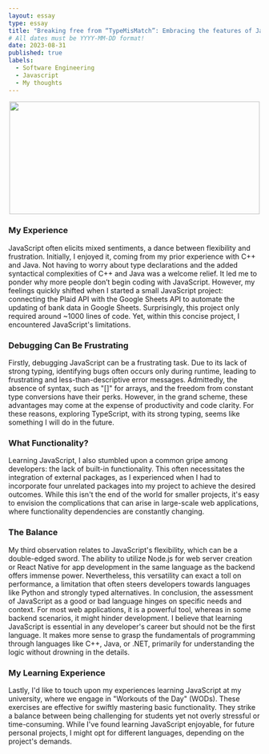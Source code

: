 ```yaml
---
layout: essay
type: essay
title: "Breaking free from “TypeMisMatch”: Embracing the features of Javascript"
# All dates must be YYYY-MM-DD format!
date: 2023-08-31
published: true
labels:
  - Software Engineering
  - Javascript
  - My thoughts
---
```

<p align="center">
  <img width="500px" height="225px" class="rounded float-start pe-4" src="https://4.bp.blogspot.com/-hJYGaqCwtA8/VaEstUAnxII/AAAAAAAAAcA/arcUPgfXbvI/s1600/arraylistError.png">
</p>

### My Experience

JavaScript often elicits mixed sentiments, a dance between flexibility and frustration. Initially, I enjoyed it, coming from my prior experience with C++ and Java. Not having to worry about type declarations and the added syntactical complexities of C++ and Java was a welcome relief. It led me to ponder why more people don’t begin coding with JavaScript. However, my feelings quickly shifted when I started a small JavaScript project: connecting the Plaid API with the Google Sheets API to automate the updating of bank data in Google Sheets. Surprisingly, this project only required around ~1000 lines of code. Yet, within this concise project, I encountered JavaScript's limitations.

### Debugging Can Be Frustrating

Firstly, debugging JavaScript can be a frustrating task. Due to its lack of strong typing, identifying bugs often occurs only during runtime, leading to frustrating and less-than-descriptive error messages. Admittedly, the absence of syntax, such as "[]" for arrays, and the freedom from constant type conversions have their perks. However, in the grand scheme, these advantages may come at the expense of productivity and code clarity. For these reasons, exploring TypeScript, with its strong typing, seems like something I will do in the future.

### What Functionality?

Learning JavaScript, I also stumbled upon a common gripe among developers: the lack of built-in functionality. This often necessitates the integration of external packages, as I experienced when I had to incorporate four unrelated packages into my project to achieve the desired outcomes. While this isn't the end of the world for smaller projects, it's easy to envision the complications that can arise in large-scale web applications, where functionality dependencies are constantly changing.

### The Balance

My third observation relates to JavaScript's flexibility, which can be a double-edged sword. The ability to utilize Node.js for web server creation or React Native for app development in the same language as the backend offers immense power. Nevertheless, this versatility can exact a toll on performance, a limitation that often steers developers towards languages like Python and strongly typed alternatives. In conclusion, the assessment of JavaScript as a good or bad language hinges on specific needs and context. For most web applications, it is a powerful tool, whereas in some backend scenarios, it might hinder development. I believe that learning JavaScript is essential in any developer's career but should not be the first language. It makes more sense to grasp the fundamentals of programming through languages like C++, Java, or .NET, primarily for understanding the logic without drowning in the details.

### My Learning Experience

Lastly, I'd like to touch upon my experiences learning JavaScript at my university, where we engage in "Workouts of the Day" (WODs). These exercises are effective for swiftly mastering basic functionality. They strike a balance between being challenging for students yet not overly stressful or time-consuming. While I've found learning JavaScript enjoyable, for future personal projects, I might opt for different languages, depending on the project's demands.

